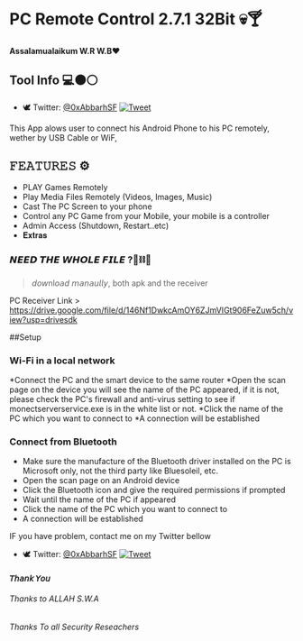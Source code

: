 
# PC Remote Control 2.7.1 32Bit 💀🍸
#### Assalamualaikum W.R W.B❤️
## Tool Info 💻⚫⚪

- 🕊️ Twitter: [@0xAbbarhSF](https://twitter.com/0xAbbarhSF)
[![Tweet](https://img.shields.io/twitter/url/http/0xAbbarhSF.svg?style=social)](https://twitter.com/intent/tweet?original_referer=https%3A%2F%2Fdeveloper.twitter.com%2Fen%2Fdocs%2Ftwitter-for-websites%2Ftweet-button%2Foverview&ref_src=twsrc%5Etfw&text=CMS-Xploiter%20-%20Automated%20Pentest%20Recon%20Scanner%20%400xAbbarhSD&tw_p=tweetbutton&url=https%3A%2F%2Fgithub.com%2F0xAbbarhSF%)


This App alows user to connect his Android Phone to his PC remotely, wether by USB Cable or WiF,


## 𝙵𝙴𝙰𝚃𝚄𝚁𝙴𝚂 ⚙️
 
* PLAY Games Remotely 
* Play Media Files Remotely (Videos, Images, Music)
* Cast The PC Screen to your phone 
* Control any PC Game from your Mobile, your mobile is a controller 
* Admin Access (Shutdown, Restart..etc)
* 𝐄𝐱𝐭𝐫𝐚𝐬 


### 𝙉𝙀𝙀𝘿 𝙏𝙃𝙀 𝙒𝙃𝙊𝙇𝙀 𝙁𝙄𝙇𝙀 ?📎⛓️🔗

> 𝘥𝘰𝘸nl𝘰𝘢𝘥 𝘮𝘢𝘯𝘢𝘶𝘭𝘭𝘺, both apk and the receiver

PC Receiver Link > https://drive.google.com/file/d/146Nf1DwkcAmOY6ZJmVIGt906FeZuw5ch/view?usp=drivesdk

##Setup

### Wi-Fi in a local network
*Connect the PC and the smart device to the same router
*Open the scan page on the device you will see the name of the PC appeared, if it is not, please check the PC's firewall and anti-virus setting to see if monectserverservice.exe is in the white list or not.
*Click the name of the PC which you want to connect to
*A connection will be established

### Connect from Bluetooth
* Make sure the manufacture of the Bluetooth driver installed on the PC is Microsoft only, not the third party like Bluesoleil, etc.
* Open the scan page on an Android device
* Click the Bluetooth icon and give the required permissions if prompted
* Wait until the name of the PC if appeared
* Click the name of the PC which you want to connect to
* A connection will be established

IF you have problem, contact me on my Twitter bellow
- 🕊️ Twitter: [@0xAbbarhSF](https://twitter.com/0xAbbarhSF)
[![Tweet](https://img.shields.io/twitter/url/http/0xAbbarhSF.svg?style=social)](https://twitter.com/intent/tweet?original_referer=https%3A%2F%2Fdeveloper.twitter.com%2Fen%2Fdocs%2Ftwitter-for-websites%2Ftweet-button%2Foverview&ref_src=twsrc%5Etfw&text=CMS-Xploiter%20-%20Automated%20Pentest%20Recon%20Scanner%20%400xAbbarhSD&tw_p=tweetbutton&url=https%3A%2F%2Fgithub.com%2F0xAbbarhSF%)

#### 𝘛𝘩𝘢𝘯𝘬 𝘠𝘰𝘶 

###### Thanks to ALLAH S.W.A
###### Thanks To all Security Reseachers

